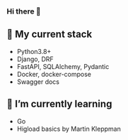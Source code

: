 ### Hi there 👋

## 🫶 My current stack
- Python3.8+
- Django, DRF
- FastAPI, SQLAlchemy, Pydantic
- Docker, docker-compose
- Swagger docs

## 🌱 I’m currently learning
- Go
- Higload basics by Martin Kleppman
